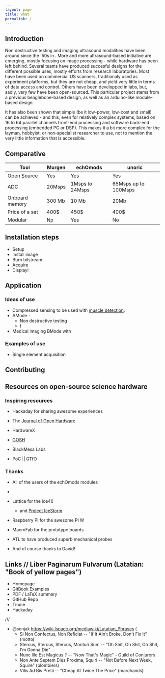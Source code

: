 ```yaml
---
layout: page
title: what 
permalink: /
---
```


## Introduction

Non destructive testing and imaging ultrasound modalities have been around since the '50s in . More and more ultrasound-based initiative are emerging, mostly focusing on image processing - while hardware has been left behind. Several teams have produced succesful designs for the different possible uses, mostly efforts from research laboratories. Most have been used on commercial US scanners, traditionaly used as experiment platforms, but they are not cheap, and yield very little in terms of data access and control. Others have been developped in labs, but, sadly, very few have been open-sourced. This particular project stems from a previous beaglebone-based design, as well as an arduino-like module-based design. 

It has also been shown that simple (be it low-power, low-cost and small) can be achieved - and this, even for relatively complex systems, based on 16 to 64  parallel   channels   front-end  processing and software back-end processing (embedded PC or DSP). This makes it a bit more complex for the layman, hobbyist, or non-specialist researcher to use, not to mention the very little information that is accessible.




## Comparative

| Tool           	| Murgen 	| echOmods        	| unoric               	|
|----------------	|--------	|-----------------	|----------------------	|
| Open Source    	| Yes    	| Yes             	| Yes                  	|
| ADC            	| 20Msps 	| 1Msps to 24Msps 	| 65Msps up to 100Msps 	|
| Onboard memory 	| 300 Mb 	| 10 Mb           	| 20Mb                 	|
| Price of a set	| 400$		| 450$			| 400$			|
| Modular		| Np		| Yes			| No			| 

## Installation steps

* Setup
* Install image
* Burn bitstream
* Acquire
* Display!

## Application

### Ideas of use

* Compressed sensing to be used with [muscle detection]().
* AMode - 
  * Non destructive testing
  * f
* Medical imaging BMode with 


### Examples of use

* Single element acquisition

## Contributing


## Resources on open-source science hardware

### Inspiring resources

* Hackaday for sharing awesome experiences
* The [Journal of Open Hardware](https://openhardware.metajnl.com/)

* HardwareX
* [GOSH](http://openhardware.science/)
* BlackMesa Labs
* PoC || GTfO

### Thanks

* All of the users of the echOmods modules
* 
* Lattice for the ice40
  * and [Project IceStorm](http://www.clifford.at/icestorm/)
* Raspberry Pi for the awesome Pi W

* MacroFab for the prototype boards


 
* ATL to have produced superb mechanical probes

* And of course thanks to David!



## Links // Liber Paginarum Fulvarum (Latatian: "Book of yellow pages")

* Homepage
* GitBook Examples
* PDF / LaTeX summary
* GitHub Repo
* Tindie
* Hackaday



///

* @senjak https://wiki.lspace.org/mediawiki/Latatian_Phrases ( 
  * Si Non Confectus, Non Reficiat -- "If It Ain't Broke, Don't Fix It"  (motto)
  * Stercus, Stercus, Stercus, Morituri Sum -- "Oh Shit, Oh Shit, Oh Shit, I'm Gonna Die"
  * Nunc Ille Est Magicus  ? --  "Now That's Magic" - Guild of Conjurors
  * Non Ante Septem Dies Proxima, Squiri  -- "Not Before Next Week, Squire" (plombiers)
  * Vilis Ad Bis Pretii -- "Cheap At Twice The Price" (marchands)










